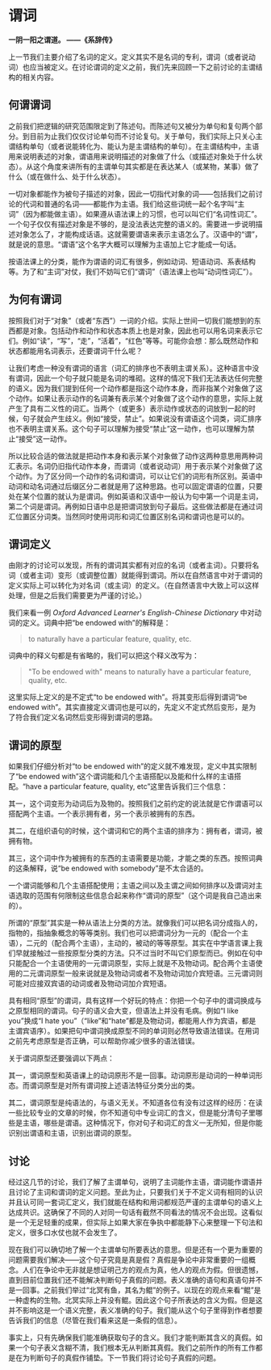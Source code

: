 # 谓词

**一阴一阳之谓道。 ——《系辞传》**

上一节我们主要介绍了名词的定义。定义其实不是名词的专利，谓词（或者说动词）也应当被定义。在讨论谓词的定义之前，我们先来回顾一下之前讨论的主谓结构的相关内容。

## 何谓谓词

之前我们把逻辑的研究范围限定到了陈述句。而陈述句又被分为单句和复句两个部分。到目前为止我们仅仅讨论单句而不讨论复句。关于单句，我们实际上只关心主谓结构单句（或者说能转化为、能认为是主谓结构的单句）。在主谓结构中，主语用来说明表述的对象，谓语用来说明描述的对象做了什么（或描述对象处于什么状态）。从这个角度来讲所有的主谓单句其实都是在表达某人（或某物，某事）做了什么（或在做什么、处于什么状态）。

一切对象都能作为被句子描述的对象，因此一切指代对象的词——包括我们之前讨论的代词和普通的名词——都能作为主语。我们给这些词统一起个名字叫“主词”（因为都能做主语）。如果遵从语法课上的习惯，也可以叫它们“名词性词汇”。一个句子仅仅有描述对象是不够的，是没法表达完整的语义的。需要进一步说明描述对象怎么了，才能构成话语。这就需要谓语来表示主语怎么了。汉语中的“谓”，就是说的意思。“谓语”这个名字大概可以理解为主语加上它才能成一句话。

按语法课上的分类，能作为谓语的词汇有很多，例如动词、短语动词、系表结构等。为了和“主词”对仗，我们不妨叫它们“谓词”（语法课上也叫“动词性词汇”）。

## 为何有谓词

按照我们对于“对象”（或者“东西”）一词的介绍。实际上世间一切我们能想到的东西都是对象。包括动作和动作和状态本质上也是对象，因此也可以用名词来表示它们。例如“读”，“写”，“走”，“活着”，“红色”等等。可能你会想：那么既然动作和状态都能用名词表示，还要谓词干什么呢？

让我们考虑一种没有谓词的语言（词汇的排序也不表明主谓关系）。这种语言中没有谓词，因此一个句子就只能是名词的堆砌。这样的情况下我们无法表达任何完整的语义。因为我们提到任何一个动作都是指这个动作本身，而非指某个对象做了这个动作。如果让表示动作的名词兼有表示某个对象做了这个动作的意思，实际上就产生了具有二义性的词汇。当两个（或更多）表示动作或状态的词放到一起的时候，句子就会产生歧义。例如“接受，禁止”。如果说没有谓语这个词类，词汇排序也不表明主谓关系。这个句子可以理解为接受“禁止”这一动作，也可以理解为禁止“接受”这一动作。

所以比较合适的做法就是把动作本身和表示某个对象做了动作这两种意思用两种词汇表示。名词仍旧指代动作本身，而谓词（或者说动词）用于表示某个对象做了这个动作。为了区分同一个动作的名词和谓词，可以让它们的词形有所区别。英语中动词和动名词通过后缀区分二者就是用了这种思路。也可以固定谓语的位置，只要处在某个位置的就认为是谓词。例如英语和汉语中一般认为句中第一个词是主词，第二个词是谓词。再例如日语中总是把谓词放到句子最后。这些做法都是在通过词汇位置区分词类。当然同时使用词形和词汇位置区别名词和谓词也是可以的。

## 谓词定义

由刚才的讨论可以发现，所有的谓词其实都有对应的名词（或者主词）。只要将名词（或者主词）变形（或调整位置）就能得到谓词。所以在自然语言中对于谓词的定义实际上可以转化为对名词（或主词）的定义。（在自然语言中大致上可以这样处理，但是之后我们需要更为严谨的讨论。）

我们来看一例 *Oxford Advanced Learner's English-Chinese Dictionary* 中对动词的定义。词典中把“be endowed with”的解释是：

> to naturally have a particular feature, quality, etc.

词典中的释义句都是有省略的，我们可以把这个释义改写为：

> "To be endowed with" means to naturally have a particular feature, quality, etc.

这里实际上定义的是不定式“to be endowed with”。将其变形后得到谓词“be endowed with”。其实直接定义谓词也是可以的，先定义不定式然后变形，是为了符合我们定义名词然后变形得到谓词的思路。

## 谓词的原型

如果我们仔细分析对“to be endowed with”的定义就不难发现，定义中其实限制了“be endowed with”这个谓词能和几个主语搭配以及能和什么样的主语搭配。“have a particular feature, quality, etc”这里告诉我们三个信息：

其一，这个词变形为动词后为及物的。按照我们之前约定的说法就是它作谓语可以搭配两个主语。一个表示拥有者，另一个表示被拥有的东西。

其二，在组织语句的时候，这个谓词和它的两个主语的排序为：拥有者，谓词，被拥有物。

其三，这个词中作为被拥有的东西的主语需要是功能，才能之类的东西。按照词典的这条解释，说“be endowed with somebody”是不太合适的。

一个谓词能够和几个主语搭配使用；主语之间以及主谓之间如何排序以及谓词对主语选取的范围有何限制这些信息合起来称作“谓词的原型”（这个词是我自己造出来的）。

所谓的“原型”其实是一种从语法上分类的方法。就像我们可以把名词分成指人的，指物的，指抽象概念的等等类别。我们也可以把谓词分为一元的（配合一个主语），二元的（配合两个主语），主动的，被动的等等原型。其实在中学语言课上我们早就接触过一些按原型分类的方法。只不过当时不叫它们原型而已。例如在句中只能配合一个主语使用的一元谓词原型，实际上就是不及物动词。配合两个主语使用的二元谓词原型一般来说就是及物动词或者不及物动词加介宾短语。三元谓词则可能对应接双宾语的动词或者及物动词加介宾短语。

具有相同“原型”的谓词，具有这样一个好玩的特点：你把一个句子中的谓词换成与之原型相同的谓词。句子的语义会大变，但语法上并没有毛病。例如“I like you”换成“I hate you”（“like”和“hate”都是及物动词，都能用人作为宾语，都是主谓宾语序）。如果把句中谓词换成原型不同的单词则必然导致语法错误。在用词之前先考虑原型是否正确，可以帮助你减少很多的语法错误。

关于谓词原型还要强调以下两点：

其一，谓词原型和英语课上的动词原形不是一回事。动词原形是动词的一种单词形态。而谓词原型是对所有谓词按上述语法特征分类分出的类。

其二，谓词原型是纯语法的，与语义无关。不知道各位有没有过这样的经历：在读一些比较专业的文章的时候，你不知道句中专业词汇的含义，但是能分清句子里哪些是主语，哪些是谓语。这种情况下，你对句子和词汇的含义一无所知，但是你能识别出谓语和主语，识别出谓词的原型。

## 讨论

经过这几节的讨论，我们了解了主谓单句，说明了主词能作主语，谓词能作谓语并且讨论了主词和谓词的定义问题。至此为止，只要我们关于不定义词有相同的认识并且认可同一套词汇定义，我们就能在结构和用词都规范严谨的主谓单句的语义上达成共识。这确保了不同的人对同一句话有截然不同看法的情况不会出现。这看似是一个无足轻重的成果，但实际上如果大家在争执中都能静下心来整理一下句法和定义，很多口水仗也就不会发生了。

现在我们可以确切地了解一个主谓单句所要表达的意思。但是还有一个更为重要的问题需要我们解决——这个句子究竟是真是假？真假是争论中非常重要的一组概念。人们在争论中无非就是想证明己方的观点为真，他人的观点为假。但很遗憾，直到目前位置我们还不能解决判断句子真假的问题。表义准确的语句和真语句并不是一回事。之前我们举过“北冥有鱼，其名为鲲”的例子。以现在的观点来看“鲲”是一种虚构的生物。北冥实际上并没有鲲。因此这个句子所表达的含义为假。但是这并不影响这是一个语义完整，表义准确的句子。我们能从这个句子里得到作者想要告诉我们的信息（尽管在我们看来这是一条假的信息）。

事实上，只有先确保我们能准确获取句子的含义。我们才能判断其含义的真假。如果一个句子表义含糊不清，我们根本无从判断其真假。我们之前所作的所有工作都是在为判断句子的真假作铺垫。下一节我们将讨论句子真假的问题。